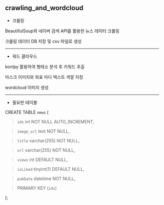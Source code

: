 ## crawling_and_wordcloud

* 크롤링

BeautifulSoup와 네이버 검색 API를 활용한 뉴스 데이터 크롤링

크롤링 데이터 DB 저장 및 csv 파일로 생성

---
* 워드 클라우드

konlpy 활용하여 형태소 분석 후 키워드 추출

마스크 이미지와 좌표 마다 텍스트 색깔 지정

wordcloud 이미지 생성

---
* 필요한 테이블

CREATE TABLE `news` (

>`idx` int NOT NULL AUTO_INCREMENT,
  
>`image_url` text NOT NULL,
  
>`title` varchar(255) NOT NULL,
  
>`url` varchar(255) NOT NULL,

>`views` int DEFAULT NULL,

>`isLiked` tinyint(1) DEFAULT NULL,

>`pubDate` datetime NOT NULL,

>PRIMARY KEY (`idx`)

);
